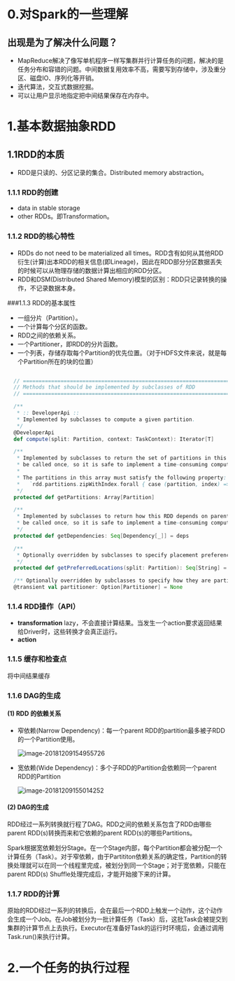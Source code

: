 # 0.对Spark的一些理解

## 出现是为了解决什么问题？

* MapReduce解决了像写单机程序一样写集群并行计算任务的问题，解决的是任务分布和容错的问题。中间数据复用效率不高，需要写到存储中，涉及重分区、磁盘IO、序列化等开销。
* 迭代算法，交互式数据挖掘。
* 可以让用户显示地指定把中间结果保存在内存中。

# 1.基本数据抽象RDD

## 1.1RDD的本质

* RDD是只读的、分区记录的集合。Distributed memory abstraction。

### 1.1.1 RDD的创建

* data in stable storage
* other RDDs。即Transformation。

### 1.1.2 RDD的核心特性

* RDDs do not need to be materialized all times。RDD含有如何从其他RDD衍生(计算)出本RDD的相关信息(即Lineage)，因此在RDD部分分区数据丢失的时候可以从物理存储的数据计算出相应的RDD分区。
* RDD和DSM(Distributed Shared Memory)模型的区别：RDD只记录转换的操作，不记录数据本身。

###1.1.3 RDD的基本属性

* 一组分片（Partition）。
* 一个计算每个分区的函数。
* RDD之间的依赖关系。
* 一个Partitioner，即RDD的分片函数。
* 一个列表，存储存取每个Partition的优先位置。（对于HDFS文件来说，就是每个Partition所在的块的位置）

```scala

  // =======================================================================
  // Methods that should be implemented by subclasses of RDD
  // =======================================================================

  /**
   * :: DeveloperApi ::
   * Implemented by subclasses to compute a given partition.
   */
  @DeveloperApi
  def compute(split: Partition, context: TaskContext): Iterator[T]

  /**
   * Implemented by subclasses to return the set of partitions in this RDD. This method will only
   * be called once, so it is safe to implement a time-consuming computation in it.
   *
   * The partitions in this array must satisfy the following property:
   *   `rdd.partitions.zipWithIndex.forall { case (partition, index) => partition.index == index }`
   */
  protected def getPartitions: Array[Partition]

  /**
   * Implemented by subclasses to return how this RDD depends on parent RDDs. This method will only
   * be called once, so it is safe to implement a time-consuming computation in it.
   */
  protected def getDependencies: Seq[Dependency[_]] = deps

  /**
   * Optionally overridden by subclasses to specify placement preferences.
   */
  protected def getPreferredLocations(split: Partition): Seq[String] = Nil

  /** Optionally overridden by subclasses to specify how they are partitioned. */
  @transient val partitioner: Option[Partitioner] = None
```

### 1.1.4 RDD操作（API）

* __transformation__ lazy，不会直接计算结果。当发生一个action要求返回结果给Driver时，这些转换才会真正运行。
* __action__ 

### 1.1.5 缓存和检查点

将中间结果缓存

### 1.1.6 DAG的生成 

#### (1) RDD 的依赖关系

* 窄依赖(Narrow Dependency)：每一个parent RDD的partition最多被子RDD的一个Partition使用。

  ![image-20181209154955726](/var/folders/57/4b3xq2g96f3f7prn1qfdtck00000gn/T/abnerworks.Typora/image-20181209154955726.png)

* 宽依赖(Wide Dependency)：多个子RDD的Partition会依赖同一个parent RDD的Partition

  ![image-20181209155014252](/var/folders/57/4b3xq2g96f3f7prn1qfdtck00000gn/T/abnerworks.Typora/image-20181209155014252.png)



#### (2) DAG的生成

RDD经过一系列转换就行程了DAG。RDD之间的依赖关系包含了RDD由哪些parent RDD(s)转换而来和它依赖的parent RDD(s)的哪些Partitions。

Spark根据宽依赖划分Stage。在一个Stage内部，每个Partition都会被分配一个计算任务（Task）。对于窄依赖，由于Partititon依赖关系的确定性，Partition的转换处理就可以在同一个线程里完成，被划分到同一个Stage；对于宽依赖，只能在parent RDD(s) Shuffle处理完成后，才能开始接下来的计算。



### 1.1.7 RDD的计算

原始的RDD经过一系列的转换后，会在最后一个RDD上触发一个动作，这个动作会生成一个Job。在Job被划分为一批计算任务（Task）后，这批Task会被提交到集群的计算节点上去执行。Executor在准备好Task的运行时环境后，会通过调用Task.run()来执行计算。



# 2.一个任务的执行过程

